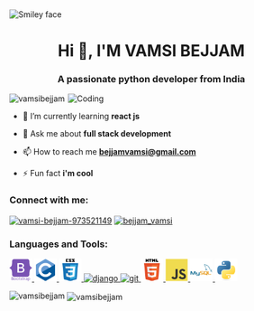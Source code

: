 <img align="center" src="https://i.pinimg.com/originals/2f/f4/28/2ff428006f3ade5f10beac69372062ab.gif" alt="Smiley face" >
<h1 align="center">Hi 👋, I'M VAMSI BEJJAM</h1>
<h3 align="center">A passionate python developer from India</h3>

<img align="right" src="https://cdn.dribbble.com/users/926537/screenshots/4502924/python-2.gif" alt="Coding" width="400" >

<p align="left"> <img src="https://komarev.com/ghpvc/?username=vamsibejjam&label=Profile%20views&color=0e75b6&style=flat" alt="vamsibejjam" /> </p>

- 🌱 I’m currently learning **react js**

- 💬 Ask me about **full stack development**

- 📫 How to reach me **bejjamvamsi@gmail.com**

- ⚡ Fun fact **i'm cool**
<h3 align="left">Connect with me:</h3>
<p align="left">
<a href="https://linkedin.com/in/vamsi-bejjam-973521149" target="blank"><img align="center" src="https://raw.githubusercontent.com/rahuldkjain/github-profile-readme-generator/master/src/images/icons/Social/linked-in-alt.svg" alt="vamsi-bejjam-973521149" height="30" width="40" /></a>
<a href="https://instagram.com/bejjam_vamsi" target="blank"><img align="center" src="https://raw.githubusercontent.com/rahuldkjain/github-profile-readme-generator/master/src/images/icons/Social/instagram.svg" alt="bejjam_vamsi" height="30" width="40" /></a>
</p>

<h3 align="left">Languages and Tools:</h3>
<p align="left"> <a href="https://getbootstrap.com" target="_blank" rel="noreferrer"> <img src="https://raw.githubusercontent.com/devicons/devicon/master/icons/bootstrap/bootstrap-plain-wordmark.svg" alt="bootstrap" width="40" height="40"/> </a> <a href="https://www.cprogramming.com/" target="_blank" rel="noreferrer"> <img src="https://raw.githubusercontent.com/devicons/devicon/master/icons/c/c-original.svg" alt="c" width="40" height="40"/> </a> <a href="https://www.w3schools.com/css/" target="_blank" rel="noreferrer"> <img src="https://raw.githubusercontent.com/devicons/devicon/master/icons/css3/css3-original-wordmark.svg" alt="css3" width="40" height="40"/> </a> <a href="https://www.djangoproject.com/" target="_blank" rel="noreferrer"> <img src="https://cdn.worldvectorlogo.com/logos/django.svg" alt="django" width="40" height="40"/> </a> <a href="https://git-scm.com/" target="_blank" rel="noreferrer"> <img src="https://www.vectorlogo.zone/logos/git-scm/git-scm-icon.svg" alt="git" width="40" height="40"/> </a> <a href="https://www.w3.org/html/" target="_blank" rel="noreferrer"> <img src="https://raw.githubusercontent.com/devicons/devicon/master/icons/html5/html5-original-wordmark.svg" alt="html5" width="40" height="40"/> </a> <a href="https://developer.mozilla.org/en-US/docs/Web/JavaScript" target="_blank" rel="noreferrer"> <img src="https://raw.githubusercontent.com/devicons/devicon/master/icons/javascript/javascript-original.svg" alt="javascript" width="40" height="40"/> </a> <a href="https://www.mysql.com/" target="_blank" rel="noreferrer"> <img src="https://raw.githubusercontent.com/devicons/devicon/master/icons/mysql/mysql-original-wordmark.svg" alt="mysql" width="40" height="40"/> </a> <a href="https://www.python.org" target="_blank" rel="noreferrer"> <img src="https://raw.githubusercontent.com/devicons/devicon/master/icons/python/python-original.svg" alt="python" width="40" height="40"/> </a> </p>

<p><img align="left" src="https://github-readme-stats.vercel.app/api/top-langs?username=vamsibejjam&show_icons=true&locale=en&layout=compact" alt="vamsibejjam" /></p>

<p>&nbsp;<img align="center" src="https://github-readme-stats.vercel.app/api?username=vamsibejjam&show_icons=true&locale=en" alt="vamsibejjam" /></p>
